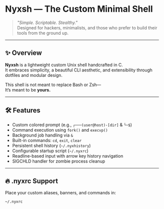 #  Nyxsh — The Custom Minimal Shell

> _"Simple. Scriptable. Stealthy."_  
> Designed for hackers, minimalists, and those who prefer to build their tools from the ground up.

---

## ✨ Overview

**Nyxsh** is a lightweight custom Unix shell handcrafted in C.  
It embraces simplicity, a beautiful CLI aesthetic, and extensibility through dotfiles and modular design.

This shell is not meant to replace Bash or Zsh—  
It’s meant to be **yours.**

---

## 🛠️ Features

- Custom colored prompt (e.g., `┌───(user@host)-[dir]` & `└─$`)
- Command execution using `fork()` and `execvp()`
- Background job handling via `&`
- Built-in commands: `cd`, `exit`, `clear`
- Persistent shell history (`~/.nyxhistory`)
- Configurable startup script (`~/.nyxrc`)
- Readline-based input with arrow key history navigation
- SIGCHLD handler for zombie process cleanup
  
---

## 🔥 .nyxrc Support

Place your custom aliases, banners, and commands in:

```bash
~/.nyxrc
